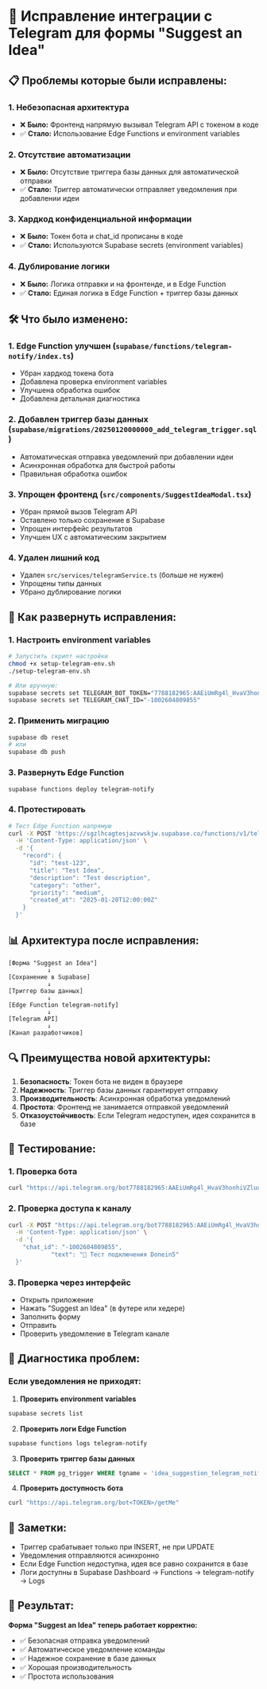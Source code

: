 # 🔧 Исправление интеграции с Telegram для формы "Suggest an Idea"

## 📋 Проблемы которые были исправлены:

### 1. **Небезопасная архитектура**

- ❌ **Было:** Фронтенд напрямую вызывал Telegram API с токеном в коде
- ✅ **Стало:** Использование Edge Functions и environment variables

### 2. **Отсутствие автоматизации**

- ❌ **Было:** Отсутствие триггера базы данных для автоматической отправки
- ✅ **Стало:** Триггер автоматически отправляет уведомления при добавлении идеи

### 3. **Хардкод конфиденциальной информации**

- ❌ **Было:** Токен бота и chat_id прописаны в коде
- ✅ **Стало:** Используются Supabase secrets (environment variables)

### 4. **Дублирование логики**

- ❌ **Было:** Логика отправки и на фронтенде, и в Edge Function
- ✅ **Стало:** Единая логика в Edge Function + триггер базы данных

## 🛠️ Что было изменено:

### 1. **Edge Function улучшен** (`supabase/functions/telegram-notify/index.ts`)

- Убран хардкод токена бота
- Добавлена проверка environment variables
- Улучшена обработка ошибок
- Добавлена детальная диагностика

### 2. **Добавлен триггер базы данных** (`supabase/migrations/20250120000000_add_telegram_trigger.sql`)

- Автоматическая отправка уведомлений при добавлении идеи
- Асинхронная обработка для быстрой работы
- Правильная обработка ошибок

### 3. **Упрощен фронтенд** (`src/components/SuggestIdeaModal.tsx`)

- Убран прямой вызов Telegram API
- Оставлено только сохранение в Supabase
- Упрощен интерфейс результатов
- Улучшен UX с автоматическим закрытием

### 4. **Удален лишний код**

- Удален `src/services/telegramService.ts` (больше не нужен)
- Упрощены типы данных
- Убрано дублирование логики

## 🚀 Как развернуть исправления:

### 1. **Настроить environment variables**

```bash
# Запустить скрипт настройки
chmod +x setup-telegram-env.sh
./setup-telegram-env.sh

# Или вручную:
supabase secrets set TELEGRAM_BOT_TOKEN="7788182965:AAEiUmRg4l_HvaV3honhiVZluu_gFadOcrA"
supabase secrets set TELEGRAM_CHAT_ID="-1002604809855"
```

### 2. **Применить миграцию**

```bash
supabase db reset
# или
supabase db push
```

### 3. **Развернуть Edge Function**

```bash
supabase functions deploy telegram-notify
```

### 4. **Протестировать**

```bash
# Тест Edge Function напрямую
curl -X POST 'https://sgzlhcagtesjazvwskjw.supabase.co/functions/v1/telegram-notify' \
  -H 'Content-Type: application/json' \
  -d '{
    "record": {
      "id": "test-123",
      "title": "Test Idea",
      "description": "Test description",
      "category": "other",
      "priority": "medium",
      "created_at": "2025-01-20T12:00:00Z"
    }
  }'
```

## 📊 Архитектура после исправления:

```
[Форма "Suggest an Idea"]
           ↓
[Сохранение в Supabase]
           ↓
[Триггер базы данных]
           ↓
[Edge Function telegram-notify]
           ↓
[Telegram API]
           ↓
[Канал разработчиков]
```

## 🔍 Преимущества новой архитектуры:

1. **Безопасность**: Токен бота не виден в браузере
2. **Надежность**: Триггер базы данных гарантирует отправку
3. **Производительность**: Асинхронная обработка уведомлений
4. **Простота**: Фронтенд не занимается отправкой уведомлений
5. **Отказоустойчивость**: Если Telegram недоступен, идея сохранится в базе

## 🧪 Тестирование:

### 1. **Проверка бота**

```bash
curl "https://api.telegram.org/bot7788182965:AAEiUmRg4l_HvaV3honhiVZluu_gFadOcrA/getMe"
```

### 2. **Проверка доступа к каналу**

```bash
curl -X POST "https://api.telegram.org/bot7788182965:AAEiUmRg4l_HvaV3honhiVZluu_gFadOcrA/sendMessage" \
  -H 'Content-Type: application/json' \
  -d '{
    "chat_id": "-1002604809855",
            "text": "🧪 Тест подключения Donein5"
  }'
```

### 3. **Проверка через интерфейс**

- Открыть приложение
- Нажать "Suggest an Idea" (в футере или хедере)
- Заполнить форму
- Отправить
- Проверить уведомление в Telegram канале

## 🔧 Диагностика проблем:

### Если уведомления не приходят:

1. **Проверить environment variables**

```bash
supabase secrets list
```

2. **Проверить логи Edge Function**

```bash
supabase functions logs telegram-notify
```

3. **Проверить триггер базы данных**

```sql
SELECT * FROM pg_trigger WHERE tgname = 'idea_suggestion_telegram_notify';
```

4. **Проверить доступность бота**

```bash
curl "https://api.telegram.org/bot<TOKEN>/getMe"
```

## 📝 Заметки:

- Триггер срабатывает только при INSERT, не при UPDATE
- Уведомления отправляются асинхронно
- Если Edge Function недоступна, идея все равно сохранится в базе
- Логи доступны в Supabase Dashboard → Functions → telegram-notify → Logs

## 🎯 Результат:

**Форма "Suggest an Idea" теперь работает корректно:**

- ✅ Безопасная отправка уведомлений
- ✅ Автоматическое уведомление команды
- ✅ Надежное сохранение в базе данных
- ✅ Хорошая производительность
- ✅ Простота использования
